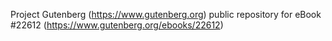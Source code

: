 Project Gutenberg (https://www.gutenberg.org) public repository for eBook #22612 (https://www.gutenberg.org/ebooks/22612)
